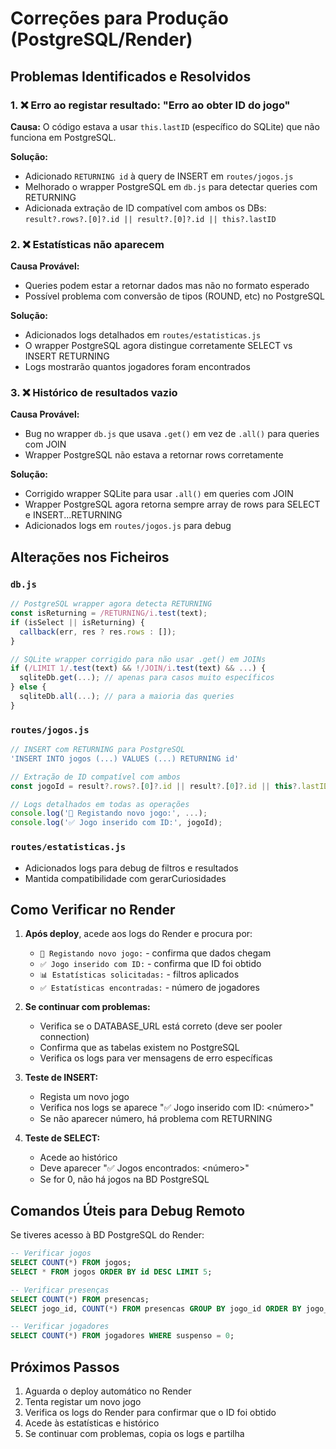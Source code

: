 # Correções para Produção (PostgreSQL/Render)

## Problemas Identificados e Resolvidos

### 1. ❌ Erro ao registar resultado: "Erro ao obter ID do jogo"

**Causa:** O código estava a usar `this.lastID` (específico do SQLite) que não funciona em PostgreSQL.

**Solução:**
- Adicionado `RETURNING id` à query de INSERT em `routes/jogos.js`
- Melhorado o wrapper PostgreSQL em `db.js` para detectar queries com RETURNING
- Adicionada extração de ID compatível com ambos os DBs: `result?.rows?.[0]?.id || result?.[0]?.id || this?.lastID`

### 2. ❌ Estatísticas não aparecem

**Causa Provável:** 
- Queries podem estar a retornar dados mas não no formato esperado
- Possível problema com conversão de tipos (ROUND, etc) no PostgreSQL

**Solução:**
- Adicionados logs detalhados em `routes/estatisticas.js`
- O wrapper PostgreSQL agora distingue corretamente SELECT vs INSERT RETURNING
- Logs mostrarão quantos jogadores foram encontrados

### 3. ❌ Histórico de resultados vazio

**Causa Provável:**
- Bug no wrapper `db.js` que usava `.get()` em vez de `.all()` para queries com JOIN
- Wrapper PostgreSQL não estava a retornar rows corretamente

**Solução:**
- Corrigido wrapper SQLite para usar `.all()` em queries com JOIN
- Wrapper PostgreSQL agora retorna sempre array de rows para SELECT e INSERT...RETURNING
- Adicionados logs em `routes/jogos.js` para debug

## Alterações nos Ficheiros

### `db.js`
```javascript
// PostgreSQL wrapper agora detecta RETURNING
const isReturning = /RETURNING/i.test(text);
if (isSelect || isReturning) {
  callback(err, res ? res.rows : []);
}

// SQLite wrapper corrigido para não usar .get() em JOINs
if (/LIMIT 1/.test(text) && !/JOIN/i.test(text) && ...) {
  sqliteDb.get(...); // apenas para casos muito específicos
} else {
  sqliteDb.all(...); // para a maioria das queries
}
```

### `routes/jogos.js`
```javascript
// INSERT com RETURNING para PostgreSQL
'INSERT INTO jogos (...) VALUES (...) RETURNING id'

// Extração de ID compatível com ambos
const jogoId = result?.rows?.[0]?.id || result?.[0]?.id || this?.lastID;

// Logs detalhados em todas as operações
console.log('📝 Registando novo jogo:', ...);
console.log('✅ Jogo inserido com ID:', jogoId);
```

### `routes/estatisticas.js`
- Adicionados logs para debug de filtros e resultados
- Mantida compatibilidade com gerarCuriosidades

## Como Verificar no Render

1. **Após deploy**, acede aos logs do Render e procura por:
   - `📝 Registando novo jogo:` - confirma que dados chegam
   - `✅ Jogo inserido com ID:` - confirma que ID foi obtido
   - `📊 Estatísticas solicitadas:` - filtros aplicados
   - `✅ Estatísticas encontradas:` - número de jogadores

2. **Se continuar com problemas:**
   - Verifica se o DATABASE_URL está correto (deve ser pooler connection)
   - Confirma que as tabelas existem no PostgreSQL
   - Verifica os logs para ver mensagens de erro específicas

3. **Teste de INSERT:**
   - Regista um novo jogo
   - Verifica nos logs se aparece "✅ Jogo inserido com ID: <número>"
   - Se não aparecer número, há problema com RETURNING

4. **Teste de SELECT:**
   - Acede ao histórico
   - Deve aparecer "✅ Jogos encontrados: <número>"
   - Se for 0, não há jogos na BD PostgreSQL

## Comandos Úteis para Debug Remoto

Se tiveres acesso à BD PostgreSQL do Render:

```sql
-- Verificar jogos
SELECT COUNT(*) FROM jogos;
SELECT * FROM jogos ORDER BY id DESC LIMIT 5;

-- Verificar presenças
SELECT COUNT(*) FROM presencas;
SELECT jogo_id, COUNT(*) FROM presencas GROUP BY jogo_id ORDER BY jogo_id DESC;

-- Verificar jogadores
SELECT COUNT(*) FROM jogadores WHERE suspenso = 0;
```

## Próximos Passos

1. Aguarda o deploy automático no Render
2. Tenta registar um novo jogo
3. Verifica os logs do Render para confirmar que o ID foi obtido
4. Acede às estatísticas e histórico
5. Se continuar com problemas, copia os logs e partilha
